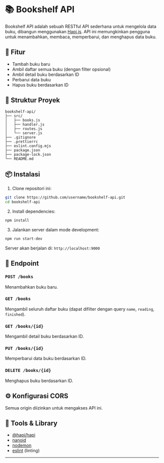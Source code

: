 # 📚 Bookshelf API

Bookshelf API adalah sebuah RESTful API sederhana untuk mengelola data buku, dibangun menggunakan [Hapi.js](https://hapi.dev/). API ini memungkinkan pengguna untuk menambahkan, membaca, memperbarui, dan menghapus data buku.

## 🚀 Fitur

- Tambah buku baru
- Ambil daftar semua buku (dengan filter opsional)
- Ambil detail buku berdasarkan ID
- Perbarui data buku
- Hapus buku berdasarkan ID

## 📁 Struktur Proyek

```
bookshelf-api/
├── src/
│   ├── books.js
│   ├── handler.js
│   ├── routes.js
│   └── server.js
├── .gitignore
├── .prettierrc
├── eslint.config.mjs
├── package.json
├── package-lock.json
└── README.md
```

## 📦 Instalasi

1. Clone repositori ini:

```bash
git clone https://github.com/username/bookshelf-api.git
cd bookshelf-api
```

2. Install dependencies:

```bash
npm install
```

3. Jalankan server dalam mode development:

```bash
npm run start-dev
```

Server akan berjalan di: `http://localhost:9000`

## 📌 Endpoint

### `POST /books`
Menambahkan buku baru.

### `GET /books`
Mengambil seluruh daftar buku (dapat difilter dengan query `name`, `reading`, `finished`).

### `GET /books/{id}`
Mengambil detail buku berdasarkan ID.

### `PUT /books/{id}`
Memperbarui data buku berdasarkan ID.

### `DELETE /books/{id}`
Menghapus buku berdasarkan ID.

## ⚙️ Konfigurasi CORS

Semua origin diizinkan untuk mengakses API ini.

## 🧪 Tools & Library

- [@hapi/hapi](https://www.npmjs.com/package/@hapi/hapi)
- [nanoid](https://www.npmjs.com/package/nanoid)
- [nodemon](https://www.npmjs.com/package/nodemon)
- [eslint](https://eslint.org/) (linting)

--------